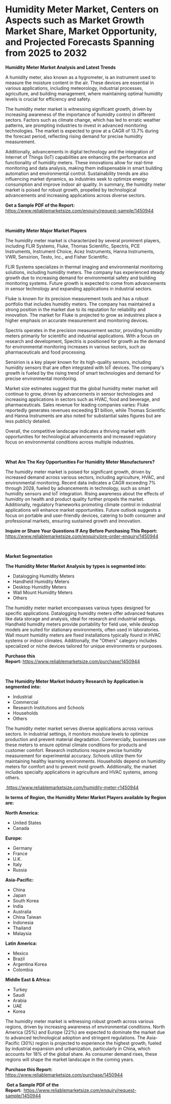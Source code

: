 <p><h1>Humidity Meter Market, Centers on Aspects such as Market Growth Market Share, Market Opportunity, and Projected Forecasts Spanning from 2025 to 2032</h1></p><p><strong>Humidity Meter Market Analysis and Latest Trends</strong></p>
<p><p>A humidity meter, also known as a hygrometer, is an instrument used to measure the moisture content in the air. These devices are essential in various applications, including meteorology, industrial processes, agriculture, and building management, where maintaining optimal humidity levels is crucial for efficiency and safety.</p><p>The humidity meter market is witnessing significant growth, driven by increasing awareness of the importance of humidity control in different sectors. Factors such as climate change, which has led to erratic weather patterns, are prompting industries to invest in advanced monitoring technologies. The market is expected to grow at a CAGR of 13.7% during the forecast period, reflecting rising demand for precise humidity measurement.</p><p>Additionally, advancements in digital technology and the integration of Internet of Things (IoT) capabilities are enhancing the performance and functionality of humidity meters. These innovations allow for real-time monitoring and data analysis, making them indispensable in smart building automation and environmental control. Sustainability trends are also influencing market dynamics, as industries seek to optimize energy consumption and improve indoor air quality. In summary, the humidity meter market is poised for robust growth, propelled by technological advancements and increasing applications across diverse sectors.</p></p>
<p><strong>Get a Sample PDF of the Report:&nbsp;</strong> <a href="https://www.reliablemarketsize.com/enquiry/request-sample/1450944?utm_campaign=3561&utm_medium=2&utm_source=Github&utm_content=ia&utm_term=16042025&utm_id=humidity-meter">https://www.reliablemarketsize.com/enquiry/request-sample/1450944</a></p>
<p>&nbsp;</p>
<p><strong>Humidity Meter Major Market Players</strong></p>
<p><p>The humidity meter market is characterized by several prominent players, including FLIR Systems, Fluke, Thomas Scientific, Spectris, PCE Instruments, Instrument Choice, Acez Instruments, Hanna Instruments, VWR, Sensirion, Testo, Inc., and Fisher Scientific. </p><p>FLIR Systems specializes in thermal imaging and environmental monitoring solutions, including humidity meters. The company has experienced steady growth due to increasing demand for environmental safety and building monitoring systems. Future growth is expected to come from advancements in sensor technology and expanding applications in industrial sectors.</p><p>Fluke is known for its precision measurement tools and has a robust portfolio that includes humidity meters. The company has maintained a strong position in the market due to its reputation for reliability and innovation. The market for Fluke is projected to grow as industries place a higher emphasis on accurate measurement and monitoring devices.</p><p>Spectris operates in the precision measurement sector, providing humidity meters primarily for scientific and industrial applications. With a focus on research and development, Spectris is positioned for growth as the demand for environmental monitoring increases in various sectors, such as pharmaceuticals and food processing.</p><p>Sensirion is a key player known for its high-quality sensors, including humidity sensors that are often integrated with IoT devices. The company's growth is fueled by the rising trend of smart technologies and demand for precise environmental monitoring.</p><p>Market size estimates suggest that the global humidity meter market will continue to grow, driven by advancements in sensor technologies and increasing applications in sectors such as HVAC, food and beverage, and pharmaceuticals. Sales revenue for leading companies varies: Fluke reportedly generates revenues exceeding $1 billion, while Thomas Scientific and Hanna Instruments are also noted for substantial sales figures but are less publicly detailed. </p><p>Overall, the competitive landscape indicates a thriving market with opportunities for technological advancements and increased regulatory focus on environmental conditions across multiple industries.</p></p>
<p>&nbsp;</p>
<p><strong>What Are The Key Opportunities For Humidity Meter Manufacturers?</strong></p>
<p><p>The humidity meter market is poised for significant growth, driven by increased demand across various sectors, including agriculture, HVAC, and environmental monitoring. Recent data indicates a CAGR exceeding 7% through 2028, fueled by advancements in technology, such as smart humidity sensors and IoT integration. Rising awareness about the effects of humidity on health and product quality further propels the market. Additionally, regulatory frameworks promoting climate control in industrial applications will enhance market opportunities. Future outlook suggests a focus on portable and user-friendly devices, catering to both consumer and professional markets, ensuring sustained growth and innovation.</p></p>
<p><strong>Inquire or Share Your Questions If Any Before Purchasing This Report:</strong> <a href="https://www.reliablemarketsize.com/enquiry/pre-order-enquiry/1450944?utm_campaign=3561&utm_medium=2&utm_source=Github&utm_content=ia&utm_term=16042025&utm_id=humidity-meter">https://www.reliablemarketsize.com/enquiry/pre-order-enquiry/1450944</a></p>
<p>&nbsp;</p>
<p><strong>Market Segmentation</strong></p>
<p><strong>The Humidity Meter Market Analysis by types is segmented into:</strong></p>
<p><ul><li>Datalogging Humidity Meters</li><li>Handheld Humidity Meters</li><li>Desktop Humidity Meters</li><li>Wall Mount Humidity Meters</li><li>Others</li></ul></p>
<p><p>The humidity meter market encompasses various types designed for specific applications. Datalogging humidity meters offer advanced features like data storage and analysis, ideal for research and industrial settings. Handheld humidity meters provide portability for field use, while desktop models are suited for stationary environments, often used in laboratories. Wall mount humidity meters are fixed installations typically found in HVAC systems or indoor climates. Additionally, the "Others" category includes specialized or niche devices tailored for unique environments or purposes.</p></p>
<p><strong>Purchase this Report:&nbsp;</strong><a href="https://www.reliablemarketsize.com/purchase/1450944?utm_campaign=3561&utm_medium=2&utm_source=Github&utm_content=ia&utm_term=16042025&utm_id=humidity-meter">https://www.reliablemarketsize.com/purchase/1450944</a></p>
<p>&nbsp;</p>
<p><strong>The Humidity Meter Market Industry Research by Application is segmented into:</strong></p>
<p><ul><li>Industrial</li><li>Commercial</li><li>Research Institutions and Schools</li><li>Households</li><li>Others</li></ul></p>
<p><p>The humidity meter market serves diverse applications across various sectors. In industrial settings, it monitors moisture levels to optimize production and prevent material degradation. Commercially, businesses use these meters to ensure optimal climate conditions for products and customer comfort. Research institutions require precise humidity measurement for experimental accuracy. Schools utilize them for maintaining healthy learning environments. Households depend on humidity meters for comfort and to prevent mold growth. Additionally, the market includes specialty applications in agriculture and HVAC systems, among others.</p></p>
<p><a href="https://www.reliablemarketsize.com/humidity-meter-r1450944?utm_campaign=3561&utm_medium=2&utm_source=Github&utm_content=ia&utm_term=16042025&utm_id=humidity-meter">&nbsp;https://www.reliablemarketsize.com/humidity-meter-r1450944</a></p>
<p><strong>In terms of Region, the Humidity Meter Market Players available by Region are:</strong></p>
<p>
    <p> <strong> North America: </strong>
        <ul>
            <li>United States</li>
            <li>Canada</li>
        </ul>
        </p> 
    <p> <strong> Europe: </strong>
        <ul>
            <li>Germany</li>
            <li>France</li>
            <li>U.K.</li>
            <li>Italy</li>
            <li>Russia</li>
        </ul>
        </p> 
    <p> <strong> Asia-Pacific: </strong>
        <ul>
            <li>China</li>
            <li>Japan</li>
            <li>South Korea</li>
            <li>India</li>
            <li>Australia</li>
            <li>China Taiwan</li>
            <li>Indonesia</li>
            <li>Thailand</li>
            <li>Malaysia</li>
        </ul>
        </p> 
    <p> <strong> Latin America: </strong>
        <ul>
            <li>Mexico</li>
            <li>Brazil</li>
            <li>Argentina Korea</li>
            <li>Colombia</li>
        </ul>
        </p> 
    <p> <strong> Middle East & Africa: </strong>
        <ul>
            <li>Turkey</li>
            <li>Saudi</li>
            <li>Arabia</li>
            <li>UAE</li>
            <li>Korea</li>
        </ul>
    </p>
    </p>
<p><p>The humidity meter market is witnessing robust growth across various regions, driven by increasing awareness of environmental conditions. North America (25%) and Europe (22%) are expected to dominate the market due to advanced technological adoption and stringent regulations. The Asia-Pacific (30%) region is projected to experience the highest growth, fueled by industrial expansion and urbanization, particularly in China, which accounts for 18% of the global share. As consumer demand rises, these regions will shape the market landscape in the coming years.</p></p>
<p><strong>Purchase this Report: </strong><a href="https://www.reliablemarketsize.com/purchase/1450944?utm_campaign=3561&utm_medium=2&utm_source=Github&utm_content=ia&utm_term=16042025&utm_id=humidity-meter">https://www.reliablemarketsize.com/purchase/1450944</a></p>
<p>&nbsp;<strong>Get a Sample PDF of the Report:&nbsp;&nbsp;</strong><a href="https://www.reliablemarketsize.com/enquiry/request-sample/1450944?utm_campaign=3561&utm_medium=2&utm_source=Github&utm_content=ia&utm_term=16042025&utm_id=humidity-meter">https://www.reliablemarketsize.com/enquiry/request-sample/1450944</a></p>
<p><strong></strong></p>
<p><p></p><p></p><p></p></p>